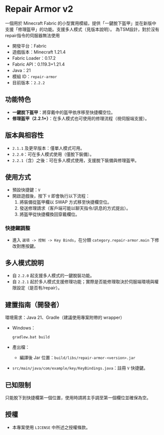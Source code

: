 # Repair Armor v2

一個用於 Minecraft Fabric 的小型實用模組，提供「一鍵脫下盔甲」並在新版中支援「修理盔甲」的功能。支援多人模式（見版本說明）。
為TSM設計，對於沒有repair指令的伺服器無法使用

- 開發平台：Fabric
- 遊戲版本：Minecraft 1.21.4
- Fabric Loader：0.17.2
- Fabric API：0.119.3+1.21.4
- Java：21
- 模組 ID：`repair-armor`
- 目前版本：`2.2.2`

## 功能特色
- **一鍵脫下盔甲**：將穿戴中的盔甲依序移至快捷欄空位。
- **修理盔甲（2.2.1+）**：在多人模式也可使用的修理流程（視伺服端支援）。

## 版本與相容性
- `2.1.1` 及更早版本：僅單人模式可用。
- `2.2.0`：可在多人模式使用（僅脫下裝備）。
- `2.2.1`（含）之後：可在多人模式使用，支援脫下裝備與修理盔甲。


## 使用方式
- 預設快捷鍵：`V`
- 開啟遊戲後，按下 `V` 即會執行以下流程：
  1. 將裝備從盔甲欄以 SWAP 方式移至快捷欄空位。
  2. 發送修理請求（客戶端可能以聊天指令/訊息的方式提出）。
  3. 將盔甲從快捷欄換回穿戴欄位。


### 快捷鍵調整
- 進入 `選項 -> 控制 -> Key Binds`，在分類 `category.repair-armor.main` 下修改對應按鍵。

## 多人模式說明
- 自 `2.2.0` 起支援多人模式的一鍵脫裝功能。
- 自 `2.2.1` 起於多人模式支援修理功能；實際是否能修理取決於伺服端環境與權限設定（是否有/repair）。

## 建置指南（開發者）
環境需求：Java 21、Gradle（建議使用專案附帶的 wrapper）

- Windows：
  ```cmd
  gradlew.bat build
  ```
- 產出檔：
  - 編譯後 Jar 位置：`build/libs/repair-armor-<version>.jar`


- `src/main/java/com/example/key/KeyBindings.java`：註冊 `V` 快捷鍵。


## 已知限制
只能脫下到快捷欄第一個位置，使用時請將主手調至第一個欄位並確保為空。

## 授權
- 本專案使用 `LICENSE` 中所述之授權條款。

